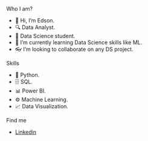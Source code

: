 Who I am?

- 👋 Hi, I’m Edson.
- 🔍 Data Analyst.
- 🧪 Data Science student.
- 📘 I’m currently learning Data Science skills like ML.
- 👓 I’m looking to collaborate on any DS project.

Skills

-  🐍 Python.
-  🗄  SQL.
-  📊 Power BI.
-  ⚙️ Machine Learning.
-  📈 Data Visualization.

Find me

- [Linkedin](https://www.linkedin.com/in/edson-deodato/)
<!---
edeodato/edeodato is a ✨ special ✨ repository because its `README.md` (this file) appears on your GitHub profile.
You can click the Preview link to take a look at your changes.
--->
